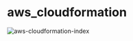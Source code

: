 # aws_cloudformation


![aws-cloudformation-index](https://user-images.githubusercontent.com/38804803/60794243-f6cf9680-a186-11e9-8fe7-faabb0806298.png)
